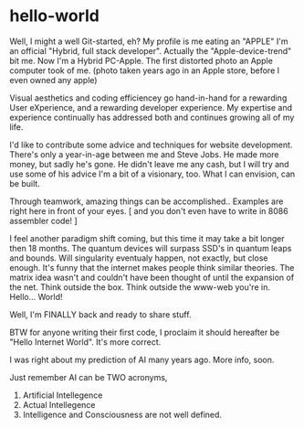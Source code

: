 # hello-world
Well, I might a well Git-started, eh? 
My profile is me eating an "APPLE" I'm an official "Hybrid, full stack developer". 
Actually the "Apple-device-trend" bit me. Now I'm a Hybrid PC-Apple.
The first distorted photo an Apple computer took of me.
(photo taken years ago in an Apple store, before I even owned any apple)

Visual aesthetics and coding efficiencey go hand-in-hand for a rewarding User eXperience,
and a rewarding developer experience. My expertise and experience continually has addressed both
and continues growing all of my life. 

I'd like to contribute some advice and techniques for website development.
There's only a year-in-age between me and Steve Jobs.
He made more money, but sadly he's gone. 
He didn't leave me any cash, but I will try and use some of his advice
I'm a bit of a visionary, too. What I can envision, can be built.

Through teamwork, amazing things can be accomplished..
Examples are right here in front of your eyes.
[ and you don't even have to write in 8086 assembler code! ]

I feel another paradigm shift coming, but this time it may take a bit longer then 18 months.
The quantum devices will surpass SSD's in quantum leaps and bounds.
Will singularity eventualy happen, not exactly, but close enough.
It's funny that the internet makes people think similar theories.
The matrix idea wasn't and couldn't have been thought of until the expansion of the net.
Think outside the box. Think outside the www-web you're in.
Hello...
World!

Well, I'm FINALLY back and ready to share stuff.

BTW for anyone writing their first code, I proclaim  it should hereafter be
"Hello Internet World". It's more correct.

I was right about my prediction of AI many years ago. More info, soon.

Just remember AI can be TWO acronyms,
1) Artificial Intellegence
2) Actual Intellegence
3) Intelligence and Consciousness are not well defined.
